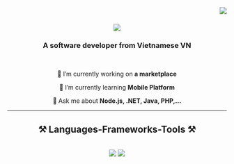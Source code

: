 <img align="right" src="https://visitor-badge.laobi.icu/badge?page_id=salesp07.salesp07" />

<h1 align="center">
    <img src="https://readme-typing-svg.herokuapp.com/?font=Righteous&size=35&center=true&vCenter=true&width=500&height=70&duration=4000&lines=Hi+There!+👋;+I'm+Shisui0711!;" />
</h1>

<h3 align="center">A software developer from Vietnamese VN</h3>

<br/>

<div align="center">
 
 🔭 I’m currently working on **a marketplace**
 
 🌱 I’m currently learning **Mobile Platform**

💬 Ask me about **Node.js, .NET, Java, PHP,...**

 </div>

 <hr/>
 
<h2 align="center">⚒️ Languages-Frameworks-Tools ⚒️</h2>
<br/>
<div align="center">
    <img src="https://skillicons.dev/icons?i=react,bootstrap,html,css,tailwind,sass,js,ts,git" />
    <img src="https://skillicons.dev/icons?i=nodejs,python,dotnet,spring,express,sqlite,mongodb,java,cs,nextjs,mysql,postgres" /><br>
</div>

